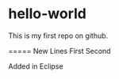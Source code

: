 hello-world
===========

This is my first repo on github.

=====
New Lines
First 
Second

Added in Eclipse
